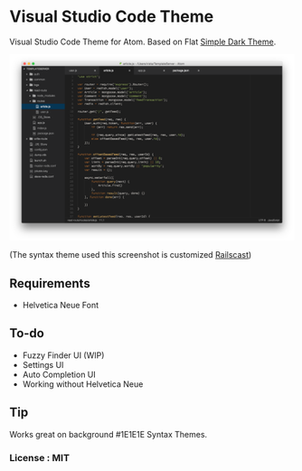 # Visual Studio Code Theme

Visual Studio Code Theme for Atom. Based on Flat [Simple Dark Theme](https://github.com/lohek/flat-simple-dark-ui).

![Screenshot](https://raw.githubusercontent.com/retail3210/vscode-theme-atom/master/screenshot.png)

(The syntax theme used this screenshot is customized [Railscast](https://atom.io/themes/railscast-theme))

## Requirements
- Helvetica Neue Font

## To-do
- Fuzzy Finder UI (WIP)
- Settings UI
- Auto Completion UI
- Working without Helvetica Neue

## Tip
Works great on background #1E1E1E Syntax Themes.

### License : MIT

